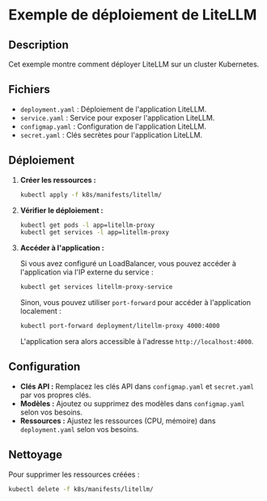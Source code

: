 # Exemple de déploiement de LiteLLM

## Description

Cet exemple montre comment déployer LiteLLM sur un cluster Kubernetes.

## Fichiers

- `deployment.yaml` : Déploiement de l'application LiteLLM.
- `service.yaml` : Service pour exposer l'application LiteLLM.
- `configmap.yaml` : Configuration de l'application LiteLLM.
- `secret.yaml` : Clés secrètes pour l'application LiteLLM.

## Déploiement

1.  **Créer les ressources :**

    ```bash
    kubectl apply -f k8s/manifests/litellm/
    ```

2.  **Vérifier le déploiement :**

    ```bash
    kubectl get pods -l app=litellm-proxy
    kubectl get services -l app=litellm-proxy
    ```

3.  **Accéder à l'application :**

    Si vous avez configuré un LoadBalancer, vous pouvez accéder à l'application via l'IP externe du service :

    ```bash
    kubectl get services litellm-proxy-service
    ```

    Sinon, vous pouvez utiliser `port-forward` pour accéder à l'application localement :

    ```bash
    kubectl port-forward deployment/litellm-proxy 4000:4000
    ```

    L'application sera alors accessible à l'adresse `http://localhost:4000`.

## Configuration

-   **Clés API :** Remplacez les clés API dans `configmap.yaml` et `secret.yaml` par vos propres clés.
-   **Modèles :** Ajoutez ou supprimez des modèles dans `configmap.yaml` selon vos besoins.
-   **Ressources :** Ajustez les ressources (CPU, mémoire) dans `deployment.yaml` selon vos besoins.

## Nettoyage

Pour supprimer les ressources créées :

```bash
kubectl delete -f k8s/manifests/litellm/